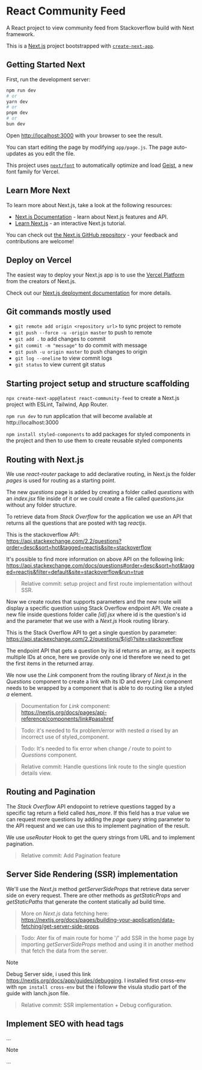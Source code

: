 # React Community Feed
A React project to view community feed from Stackoverflow build with Next framework.

This is a [Next.js](https://nextjs.org) project bootstrapped with [`create-next-app`](https://github.com/vercel/next.js/tree/canary/packages/create-next-app).

## Getting Started Next

First, run the development server:

```bash
npm run dev
# or
yarn dev
# or
pnpm dev
# or
bun dev
```

Open [http://localhost:3000](http://localhost:3000) with your browser to see the result.

You can start editing the page by modifying `app/page.js`. The page auto-updates as you edit the file.

This project uses [`next/font`](https://nextjs.org/docs/app/building-your-application/optimizing/fonts) to automatically optimize and load [Geist](https://vercel.com/font), a new font family for Vercel.

## Learn More Next

To learn more about Next.js, take a look at the following resources:

- [Next.js Documentation](https://nextjs.org/docs) - learn about Next.js features and API.
- [Learn Next.js](https://nextjs.org/learn) - an interactive Next.js tutorial.

You can check out [the Next.js GitHub repository](https://github.com/vercel/next.js) - your feedback and contributions are welcome!

## Deploy on Vercel

The easiest way to deploy your Next.js app is to use the [Vercel Platform](https://vercel.com/new?utm_medium=default-template&filter=next.js&utm_source=create-next-app&utm_campaign=create-next-app-readme) from the creators of Next.js.

Check out our [Next.js deployment documentation](https://nextjs.org/docs/app/building-your-application/deploying) for more details.

## Git commands mostly used
- `git remote add origin <repository url>` to sync project to remote
- `git push --force -u -origin master` to push to remote
- `git add .` to add changes to commit
- `git commit -m "message"` to do commit with message
- `git push -u origin master` to push changes to origin
- `git log --oneline` to view commit logs
- `git status` to view current git status

## Starting project setup and structure scaffolding
`npx create-next-app@latest react-community-feed` to create a Next.js project with ESLint, Tailwind, App Router.

`npm run dev` to run application that will become available at http://localhost:3000

`npm install styled-components` to add packages for styled components in the project and then to use them to create reusable styled components

## Routing with Next.js

We use _react-router_ package to add declarative routing, in Next.js the folder _pages_ is used for routing as a starting point.

The new _questions_ page is added by creating a folder called _questions_ with an _index.jsx_ file inside of it or we could create a file called _questions.jsx_ without any folder structure.

To retrieve data from _Stack Overflow_ for the application we use an API that returns all the questions that are posted with tag _reactjs_.

This is the stackoverflow API:
https://api.stackexchange.com/2.2/questions?order=desc&sort=hot&tagged=reactjs&site=stackoverflow

It's possible to find more information on above API on the following link:
https://api.stackexchange.com/docs/questions#order=desc&sort=hot&tagged=reactjs&filter=default&site=stackoverflow&run=true

> Relative commit: setup project and first route implementation without SSR.

Now we create routes that supports parameters and the new route will display a specific question using Stack Overflow endpoint API.
We create a new file inside questions folder calle _[id].jsx_ where id is the question's id and the parameter that we use with a _Next.js_ Hook routing library.

This is the Stack Overflow API to get a single question by parameter:
https://api.stackexchange.com/2.2/questions/${id}?site=stackoverflow

The endpoint API that gets a question by its id returns an array, as it expects multiple IDs at once, here we provide only one id therefore we need to get the first items in the returned array.

We now use the _Link_ component from the routing library of _Next.js_ in the _Questions_ component to create a link with its ID and every _Link_ component needs to be wrapped by a component that is able to do routing like a styled _a_ element.

> Documentation for _Link_ component: https://nextjs.org/docs/pages/api-reference/components/link#passhref

> Todo: it's needed to fix problem/error with nested _a_ rised by an incorrect use of styled_component.

> Todo: It's needed to fix error when change _/_ route to point to _Questions_ component.

> Relative commit: Handle questions link route to the single question details view.

## Routing and Pagination
The _Stack Overflow_ API endopoint to retrieve questions tagged by a specific tag return a field called _has\_more_.
If this field has a _true_ value we can request more questions by adding the _page_ query string parameter to the API request and we can use this to implement pagination of the result.

We use _useRouter_ Hook to get the query strings from URL and to implement pagination.

> Relative commit: Add Pagination feature

## Server Side Rendering (SSR) implementation

We'll use the _Next.js_ method _getServerSideProps_ that retrieve data server side on every request.
There are other methods as _getStaticProps_ and _getStaticPaths_ that generate the content statically ad build time.

> More on _Next.js_ data fetching here: https://nextjs.org/docs/pages/building-your-application/data-fetching/get-server-side-props.

> Todo: Ater fix of main route for home '/' add SSR in the home page by importing _getServerSideProps_ method and using it in another method that fetch the data from the server.


> [!NOTE]
> Debug Server side, i used this link https://nextjs.org/docs/app/guides/debugging.
> I installed first cross-env with `npm install cross-env` but the i followw the visula studio part of the guide with lanch.json file.

> Relative commit: SSR implementation + Debug configuration.

## Implement SEO with head tags
...

> [!NOTE]
> ...